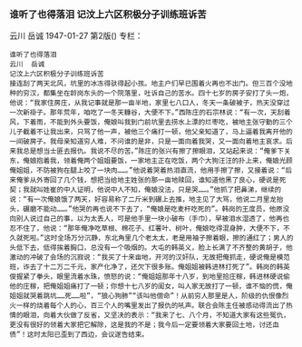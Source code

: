 ### 谁听了也得落泪  记汶上六区积极分子训练班诉苦
云川  岳诚
1947-01-27
第2版()
专栏：

    谁听了也得落泪
    云川  岳诚
    记汶上六区积极分子训练班诉苦
    接连刮了两天北风，坑里的冰冻得驮得起小孩。地主户们早已围着火再也不出门。但三百个没地种的穷汉，都集坐在龄岗东头的一个院落里，吐诉自己的苦水。四十七岁的房子安打了头一炮，他说：“我家住房庄，从我记事就是那一亩半地，家里七八口人，冬天一条破被子，热天没穿过一次新褂子。那年荒年，咱吃了一冬天糠谷，大便不下。”西陈庄的石宗林说：“有一次，天刮着风，下着雨，不能到外头要饭，俺娘叫我到门前坑里去捞水上漂的烂枣吃，被地主张守勤的三个儿子截着不让我出来，只骂了他一声，被他三个痛打一顿，他父亲知道了，马上逼着我离开他的一间破房子。我母亲知道穷人难，不问谁的是非，只是一面向着我哭，又一面向着地主哀求。后来我总是想当士匪去报仇。我说不尽的苦。”陈庄的张兴有擦了擦眼泪，又站起来说：“俺爹下关东，俺娘抱着我，领着俺两个姐姐要饭，一家地主正在吃饭，两个大狗汪汪的扑上来，俺娘光顾俺姐姐，不防被狗在腿上咬了一块肉……。”他说着哭着热泪直流，他用手擦了擦，又接着说：“后来俺爹从外寄回了几个钱，想把当给地主姓张的那一亩地赎回，谁知道他黑了良心，硬说是死契；我就叫姓崔的中人证明，他说中人不知，俺娘没法，只是哭……。”他抓了把鼻涕，继续的说：“有一次俺娘饿了两天，好容易称了二斤米到碾上去推，地主见了大骂，他说二月里龙抬头，碾磨不能动……。”他哭的再也说不下去了，“俺娘是吃麦杆吃死的”。韩岗的王度员，他原没向别人说过自己的事，以为太丢人，可是他手里一块小破布（手巾），早被泪水湿透了，他再也忍不住了，他说：“那年俺净吃草根、棉花子、红薯叶、树叶，俺娘吃得混身肿，大便不下，不久就死啦。”这时全场万分沉静，东北角里几个老太太，老是用袖子擦着眼，擦的通红了；男人的头低下去，低得挨着胸口，总没有一个吸烟的。大屯的韩英义，脸上长满了不齐整的黄胡子，他激动的冲破了会场的沉寂说：“我买了十来亩地，开河的汉奸队，无故把俺抓走，硬说俺是模范班，诈去了十二万二千元，家产化净了，还欠下很多账。俺姐姐被韩进林打死了”。韩岗的韩英俊握紧了拳头，眼里流着水珠，愤怒的说：“俺姐姐那年十八岁，到地里拾庄稼，韩进林硬说偷他的庄稼，把俺姐姐痛打了一顿；你想十七八岁的闺女，叫人家无故打了一顿，谁不恼的慌，俺姐姐就哭着跳坑……死……啦”，“狼心狗肺”“该叫他偿命”！从前穷人那里是人，阶级的仇恨像烈火一样的烧着每个人的心，百三个人的嘴里发出了报仇的吼声。联合会陈主任被感动得流出了热情的眼泪，向着大伙做了反省，又坚决的表示：“我来了七、八个月，不知道大家有这些冤仇，更没有很好的领着大家把它解除，这是我的不是；我今后一定要领着大家要回土地，讨还血债”！这时太阳已歪到了西边，会议遂告结束。
